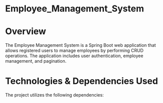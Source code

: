 # Employee_Management_System
# Overview
The Employee Management System is a Spring Boot web application that allows registered users to manage employees by performing CRUD operations. The application includes user authentication, employee management, and pagination.
# Technologies & Dependencies Used
The project utilizes the following dependencies:
